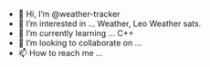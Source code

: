- 👋 Hi, I’m @weather-tracker
- 👀 I’m interested in ... Weather, Leo Weather sats. 
- 🌱 I’m currently learning ... C++
- 💞️ I’m looking to collaborate on ...
- 📫 How to reach me ...

<!---
weather-tracker/weather-tracker is a ✨ special ✨ repository because its `README.md` (this file) appears on your GitHub profile.
You can click the Preview link to take a look at your changes.
--->
